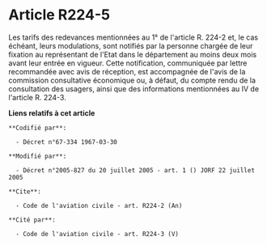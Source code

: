# Article R224-5

Les tarifs des redevances mentionnées au 1° de l'article R. 224-2 et, le cas échéant, leurs modulations, sont notifiés par la
personne chargée de leur fixation au représentant de l'Etat dans le département au moins deux mois avant leur entrée en
vigueur. Cette notification, communiquée par lettre recommandée avec avis de réception, est accompagnée de l'avis de la
commission consultative économique ou, à défaut, du compte rendu de la consultation des usagers, ainsi que des informations
mentionnées au IV de l'article R. 224-3.

**Liens relatifs à cet article**

	**Codifié par**:

	  - Décret n°67-334 1967-03-30

	**Modifié par**:

	  - Décret n°2005-827 du 20 juillet 2005 - art. 1 () JORF 22 juillet 2005

	**Cite**:

	  - Code de l'aviation civile - art. R224-2 (An)

	**Cité par**:

	  - Code de l'aviation civile - art. R224-3 (V)

